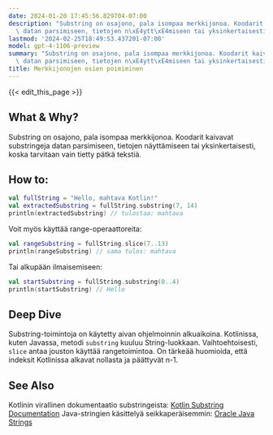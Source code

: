 ```yaml
---
date: 2024-01-20 17:45:56.829704-07:00
description: "Substring on osajono, pala isompaa merkkijonoa. Koodarit kaivavat substringeja\
  \ datan parsimiseen, tietojen n\xE4ytt\xE4miseen tai yksinkertaisesti, koska\u2026"
lastmod: '2024-02-25T18:49:53.437201-07:00'
model: gpt-4-1106-preview
summary: "Substring on osajono, pala isompaa merkkijonoa. Koodarit kaivavat substringeja\
  \ datan parsimiseen, tietojen n\xE4ytt\xE4miseen tai yksinkertaisesti, koska\u2026"
title: Merkkijonojen osien poimiminen
---
```


{{< edit_this_page >}}

## What & Why?
Substring on osajono, pala isompaa merkkijonoa. Koodarit kaivavat substringeja datan parsimiseen, tietojen näyttämiseen tai yksinkertaisesti, koska tarvitaan vain tietty pätkä tekstiä.

## How to:
``` Kotlin
val fullString = "Hello, mahtava Kotlin!"
val extractedSubstring = fullString.substring(7, 14)
println(extractedSubstring) // tulostaa: mahtava
```
Voit myös käyttää range-operaattoreita:
``` Kotlin
val rangeSubstring = fullString.slice(7..13)
println(rangeSubstring) // sama tulos: mahtava
```
Tai alkupään ilmaisemiseen:
``` Kotlin
val startSubstring = fullString.substring(0..4)
println(startSubstring) // Hello
```

## Deep Dive
Substring-toimintoja on käytetty aivan ohjelmoinnin alkuaikoina. Kotlinissa, kuten Javassa, metodi `substring` kuuluu String-luokkaan. Vaihtoehtoisesti, `slice` antaa jouston käyttää rangetoimintoa. On tärkeää huomioida, että indeksit Kotlinissa alkavat nollasta ja päättyvät n-1.

## See Also
Kotlinin virallinen dokumentaatio substringeista: [Kotlin Substring Documentation](https://kotlinlang.org/api/latest/jvm/stdlib/kotlin.text/substring.html)
Java-stringien käsittelyä seikkaperäisemmin: [Oracle Java Strings](https://docs.oracle.com/javase/7/docs/api/java/lang/String.html)
